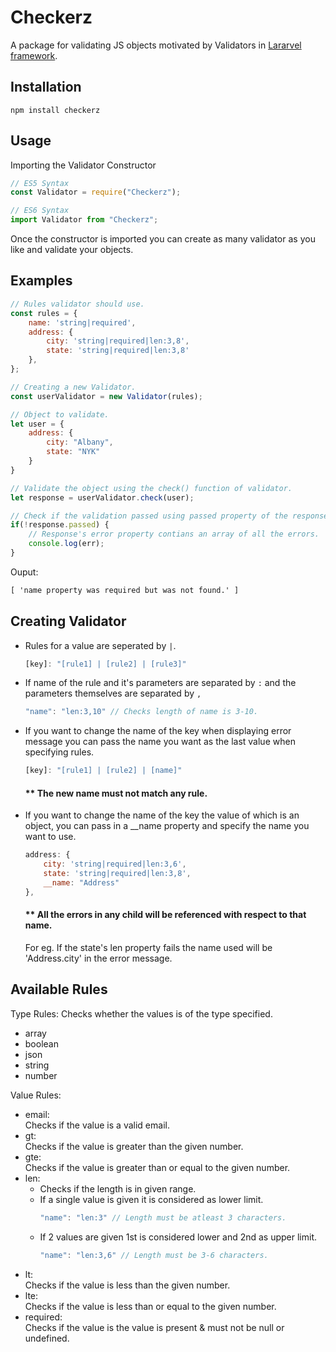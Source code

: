 # Checkerz
A package for validating JS objects motivated by Validators in [Lararvel framework](http://laravel.com).

## Installation
```
npm install checkerz
```

## Usage
Importing the Validator Constructor

```js
// ES5 Syntax
const Validator = require("Checkerz");

// ES6 Syntax
import Validator from "Checkerz";
```

Once the constructor is imported you can create as many validator as you like and validate your objects.

## Examples

```js
// Rules validator should use.
const rules = {
    name: 'string|required',
    address: {
        city: 'string|required|len:3,8', 
        state: 'string|required|len:3,8'
    },
};

// Creating a new Validator.
const userValidator = new Validator(rules);

// Object to validate.
let user = {
    address: {
        city: "Albany",
        state: "NYK"
    }
}

// Validate the object using the check() function of validator.
let response = userValidator.check(user);

// Check if the validation passed using passed property of the response.
if(!response.passed) {
    // Response's error property contians an array of all the errors.
    console.log(err);
}

```
Ouput:
```html
[ 'name property was required but was not found.' ]
```
## Creating Validator
- Rules for a value are seperated by `|`.

    ```js
    [key]: "[rule1] | [rule2] | [rule3]"
    ```

- If name of the rule and it's parameters are separated by `:` and the parameters themselves are separated by `,`
    
    ```js
    "name": "len:3,10" // Checks length of name is 3-10.
    ```

- If you want to change the name of the key when displaying error message you can pass the name you want as the last value when specifying rules.
    
    ```js
    [key]: "[rule1] | [rule2] | [name]"
    ```
    
    #### ** The new name must not match any rule.

- If you want to change the name of the key the value of which is an object, you can pass in a __name property and specify the name you want to use.
    
    ```js
    address: {
        city: 'string|required|len:3,6',
        state: 'string|required|len:3,8',
        __name: "Address"
    },
    ```

    #### ** All the errors in any child will be referenced with respect to that name.
    For eg. If the state's len property fails the name used will be 'Address.city' in the error message.

## Available Rules
Type Rules:
Checks whether the values is of the type specified.
- array
- boolean
- json
- string
- number

Value Rules:
- email: <br />
    Checks if the value is a valid email.
- gt: <br />
    Checks if the value is greater than the given number.
- gte: <br />
    Checks if the value is greater than or equal to the given number.
- len: <br />
    * Checks if the length is in given range.
    * If a single value is given it is considered as lower limit.
        ```js
        "name": "len:3" // Length must be atleast 3 characters.
        ```
    * If 2 values are given 1st is considered lower and 2nd as upper limit.
        ```js
        "name": "len:3,6" // Length must be 3-6 characters.
        ```
- lt: <br />
    Checks if the value is less than the given number.
- lte: <br />
    Checks if the value is less than or equal to the given number.
- required: <br />
    Checks if the value is the value is present & must not be null or undefined.